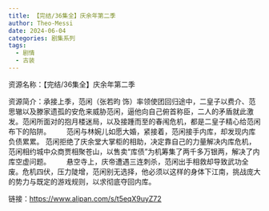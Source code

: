 ```yaml
---
title: 【完结/36集全】庆余年第二季
author: Theo-Messi
date: 2024-06-04
categories: 剧集系列
tags:
  - 剧情
  - 古装
---
```


资源名称：【完结/36集全】庆余年第二季

资源简介：承接上季，范闲（张若昀 饰）率领使团回归途中，二皇子以费介、范思辙以及滕家遗孤的安危来威胁范闲，逼他向自己俯首称臣，二人的矛盾就此激发。范闲所面对的抱月楼迷局，以及接踵而至的春闱危机，都是二皇子精心给范闲布下的陷阱。
　　范闲与林婉儿如愿大婚，紧接着，范闲接手内库，却发现内库负债累累。 范闲拒绝了庆余堂大掌柜的相助，决定靠自己的力量解决内库危机，范闲相约城中众商贾相聚苍山，以售卖“库债”为机筹集了两千多万银两，解决了内库空虚问题。
　　悬空寺上，庆帝遭遇三连刺杀，范闲出手相救却导致武功全废。危机四伏，压力陡增，范闲别无选择，他必须以这样的身体下江南，挑战庞大的势力与既定的游戏规则，以求彻底夺回内库。

链接：https://www.alipan.com/s/t5eqX9uyZ72
